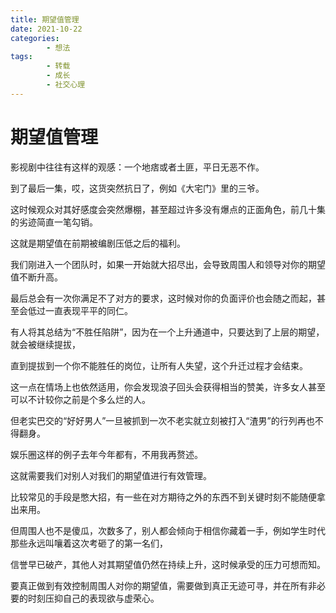 ```yaml
---
title: 期望值管理
date: 2021-10-22
categories:
        - 想法
tags:
        - 转载
        - 成长
        - 社交心理
---
```


# 期望值管理

影视剧中往往有这样的观感：一个地痞或者土匪，平日无恶不作。

到了最后一集，哎，这货突然抗日了，例如《大宅门》里的三爷。

这时候观众对其好感度会突然爆棚，甚至超过许多没有爆点的正面角色，前几十集的劣迹简直一笔勾销。

这就是期望值在前期被编剧压低之后的福利。

我们刚进入一个团队时，如果一开始就大招尽出，会导致周围人和领导对你的期望值不断升高。

最后总会有一次你满足不了对方的要求，这时候对你的负面评价也会随之而起，甚至会低过一直表现平平的同仁。

有人将其总结为“不胜任陷阱”，因为在一个上升通道中，只要达到了上层的期望，就会被继续提拔，

直到提拔到一个你不能胜任的岗位，让所有人失望，这个升迁过程才会结束。

这一点在情场上也依然适用，你会发现浪子回头会获得相当的赞美，许多女人甚至可以不计较你之前是个多么烂的人。

但老实巴交的“好好男人”一旦被抓到一次不老实就立刻被打入“渣男”的行列再也不得翻身。

娱乐圈这样的例子去年今年都有，不用我再赘述。

这就需要我们对别人对我们的期望值进行有效管理。

比较常见的手段是憋大招，有一些在对方期待之外的东西不到关键时刻不能随便拿出来用。

但周围人也不是傻瓜，次数多了，别人都会倾向于相信你藏着一手，例如学生时代那些永远叫嚷着这次考砸了的第一名们，

信誉早已破产，其他人对其期望值仍然在持续上升，这时候承受的压力可想而知。

要真正做到有效控制周围人对你的期望值，需要做到真正无迹可寻，并在所有非必要的时刻压抑自己的表现欲与虚荣心。
